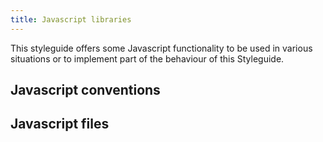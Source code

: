 ```yaml
---
title: Javascript libraries
---
```


This styleguide offers some Javascript functionality to
be used in various situations or to implement part of
the behaviour of this Styleguide.

## Javascript conventions


## Javascript files